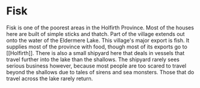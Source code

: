 # Fisk
Fisk is one of the poorest areas in the Holfirth Province. Most of the houses here are built of simple sticks and thatch. Part of the village extends out onto the water of the Eldermere Lake. 
This village's major export is fish. It supplies most of the province with food, though most of its exports go to [[Holfirth]]. There is also a small shipyard here that deals in vessels that travel further into the lake than the shallows. The shipyard rarely sees serious business however, because most people are too scared to travel beyond the shallows due to tales of sirens and sea monsters. Those that do travel across the lake rarely return.